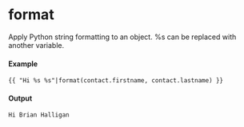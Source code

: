 # format
Apply Python string formatting to an object. %s can be replaced with another variable.

#### Example
```jinja2
{{ "Hi %s %s"|format(contact.firstname, contact.lastname) }} 
```

#### Output
```jinja2
Hi Brian Halligan
```

